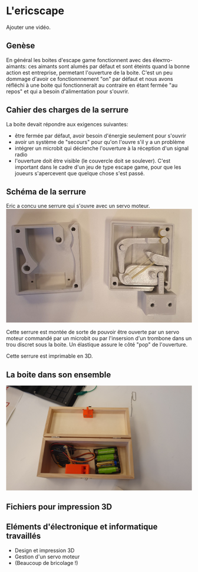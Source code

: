 # L'ericscape

Ajouter une vidéo.

## Genèse
En général les boites d'escape game fonctionnent avec des élектro-aimants: ces aimants sont alumés par défaut et sont éteints quand la bonne action est entreprise, permetant l'ouverture de la boite. C'est un peu dommage d'avoir ce fonctionnnement "on" par défaut et nous avons réfléchi à une boite qui fonctionnerait au contraire en étant fermée "au repos" et qui a besoin d'alimentation pour s'ouvrir.


## Cahier des charges de la serrure
La boite devait répondre aux exigences suivantes:
- être fermée par défaut, avoir besoin d'énergie seulement pour s'ouvrir
- avoir un système de "secours" pour qu'on l'ouvre s'il y a un problème
- intégrer un microbit qui déclenche l'ouverture à la réception d'un signal radio
- l'ouverture doit être visible (le couvercle doit se soulever). C'est important dans le cadre d'un jeu de type escape game, pour que les joueurs s'apercevent que quelque chose s'est passé.

## Schéma de la serrure
Eric a concu une serrure qui s'ouvre avec un servo moteur. 
![Serrure](ericscape_serrure1.jpg)

Cette serrure est montée de sorte de pouvoir être ouverte par un servo moteur commandé par un microbit ou par l'insersion d'un trombone dans un trou discret sous la boite.
Un élastique assure le côté "pop" de l'ouverture.

Cette serrure est imprimable en 3D.

## La boite dans son ensemble

![Boite](ericscape_boite.jpg)



## Fichiers pour impression 3D


## Eléments d'électronique et informatique travaillés
* Design et impression 3D
* Gestion d'un servo moteur
* (Beaucoup de bricolage !)
